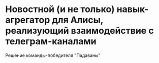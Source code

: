 # Новостной (и не только) навык-агрегатор для Алисы, реализующий взаимодействие с телеграм-каналами
Решение команды-победителя "Падаваны"
